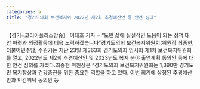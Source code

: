 ```yaml
---
categories: a
title: "경기도의회 보건복지위 2022년 제2회 추경예산안 등 안건 심의"
---
```

【경기=코리아플러스방송】 이태호 기자 = “도민 삶에 실질적인 도움이 되는 정책 대안 마련과 의정활동에 더욱 노력하겠습니다”경기도의회 보건복지위원회(위원장 최종현, 더불어민주당, 수원7)는 지난 23일 제363회 경기도의회 임시회 제1차 보건복지위원회를 열고, 2022년도 제2회 추경예산안 및 2023년도 복지 분야 출연계획 동의안 등에 대한 안건 심의를 가졌다.최종현 위원장은 “경기도의회 보건복지위원회는 1,390만 경기도민 복지향상과 건강증진을 위한 중요한 역할을 하고 있다. 이번 회기에 상정된 추경예산안과 민간위탁 동의안 등